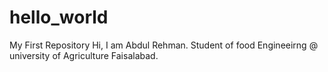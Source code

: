 # hello_world
My First Repository
Hi, 
I am Abdul Rehman. Student of food Engineeirng @ university of Agriculture Faisalabad.
